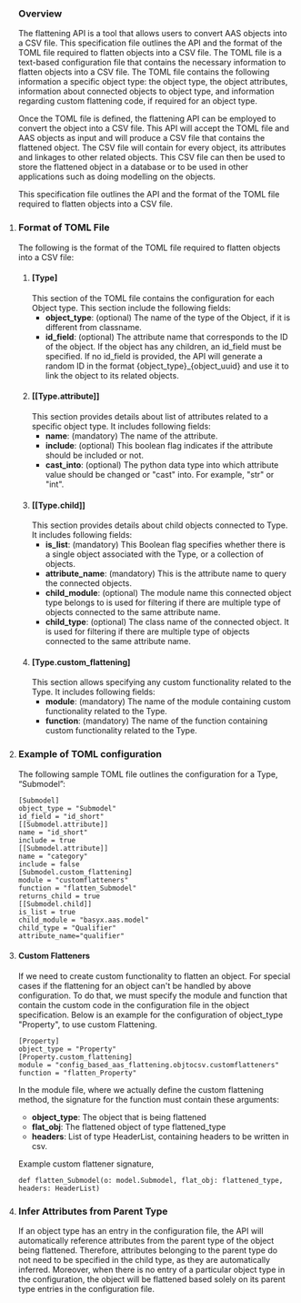 <ol><h3>Overview</h3>
The flattening API is a tool that allows users to convert AAS objects into a CSV file. This specification file outlines the API and the format of the TOML file required to flatten objects into a CSV file. The TOML file is a text-based configuration file that contains the necessary information to flatten objects into a CSV file. The TOML file contains the following information a specific object type: the object type, the object attributes, information about connected objects to object type, and information regarding custom flattening code, if required for an object type. 

Once the TOML file is defined, the flattening API can be employed to convert the object into a CSV file. This API will accept the TOML file and AAS objects as input and will produce a CSV file that contains the flattened object. The CSV file will contain for every object, its attributes and linkages to other related objects. This CSV file can then be used to store the flattened object in a database or to be used in other applications such as doing modelling on the objects.

This specification file outlines the API and the format of the TOML file required to flatten objects into a CSV file.

<li><h3>Format of TOML File</h3>
The following is the format of the TOML file required to flatten objects into a CSV file:
<ol>
<li><h4>[Type]</h4>
This section of the TOML file contains the configuration for each Object type. This section include the following fields:
<ul>
<li><b>object_type</b>: (optional) The name of the type of the Object, if it is different from classname.</li> 
<li><b>id_field</b>: (optional) The attribute name that corresponds to the ID of the object. If the object has any children, an id_field must be specified. If no id_field is provided, the API will generate a random ID in the format {object_type}_{object_uuid} and use it to link the object to its related objects.</li>
</ul>
</li>

<li><h4>[[Type.attribute]]</h4>
This section provides details about list of attributes related to a specific object type. It includes following fields:
<ul>
<li><b>name</b>: (mandatory) The name of the attribute.</li>
<li><b>include</b>: (optional) This boolean flag indicates if the attribute should be included or not. </li>
<li><b>cast_into</b>: (optional) The python data type into which attribute value should be changed or "cast" into. For example, "str" or "int".</li>
</ul>
</li>
<li><h4>[[Type.child]]</h4>
This section provides details about child objects connected to Type. It includes following fields:
<ul>
<li><b>is_list</b>: (mandatory) This Boolean flag specifies whether there is a single object associated with the Type, or a collection of objects.</li>
<li><b>attribute_name</b>: (mandatory) This is the attribute name to query the connected objects.</li>
<li><b>child_module</b>: (optional) The module name this connected object type belongs to is used for filtering if there are multiple type of objects connected to the same attribute name.</li>
<li><b>child_type</b>: (optional) The class name of the connected object. It is used for filtering if there are multiple type of objects connected to the same attribute name.</li>
</ul>
</li>
<li>
<h4>[Type.custom_flattening]</h4>
This section allows specifying any custom functionality related to the Type. It includes following fields:
<ul>
<li><b>module</b>: (mandatory) The name of the module containing custom functionality related to the Type.</li>
<li><b>function</b>: (mandatory) The name of the function containing custom functionality related to the Type.</li>
</ul>
</li>
</ol>

<li>
<h3>Example of TOML configuration</h3>
The following sample TOML file outlines the configuration for a Type, “Submodel”:

`[Submodel]`<br>
`object_type = "Submodel"`<br>
`id_field = "id_short"`<br>
`[[Submodel.attribute]]`<br>
`name = "id_short"`<br>
`include = true`<br>
`[[Submodel.attribute]]`<br>
`name = "category"`<br>
`include = false`<br>
`[Submodel.custom_flattening]`<br>
`module = "customflatteners"`<br>
`function = "flatten_Submodel"`<br>
`returns_child = true`<br>
`[[Submodel.child]] `<br>
`is_list = true`<br>
`child_module = "basyx.aas.model"`<br>
`child_type = "Qualifier"`<br>
`attribute_name="qualifier"`<br>
</li>

<li>
<h4>Custom Flatteners</h4>
If we need to create custom functionality to flatten an object. For special cases if the flattening for an object can't be handled by above configuration. To do that, we must specify the module and function that contain the custom code in the configuration file in the object specification. Below is an example for the configuration of object_type "Property", to use custom Flattening.<br>
  
`[Property]`<br>
`object_type = "Property"`<br>
`[Property.custom_flattening]`<br>
`module = "config_based_aas_flattening.objtocsv.customflatteners"`<br>
`function = "flatten_Property"`<br>

In the module file, where we actually define the custom flattening method, the signature for the function must contain these arguments:
<ul>	
<li><b>object_type</b>: The object that is being flattened</li>
<li><b>flat_obj</b>: The flattened object of type flattened_type</li>
<li><b>headers</b>: List of type HeaderList, containing headers to be written in csv.
</ul>

Example custom flattener signature,

`def flatten_Submodel(o: model.Submodel, flat_obj: flattened_type, headers: HeaderList)`
</li>

<li>
<h3>Infer Attributes from Parent Type</h3>
If an object type has an entry in the configuration file, the API will automatically reference attributes from the parent type of the object being flattened. Therefore, attributes belonging to the parent type do not need to be specified in the child type, as they are automatically inferred. Moreover, when there is no entry of a particular object type in the configuration, the object will be flattened based solely on its parent type entries in the configuration file.
</li>
</ol>
